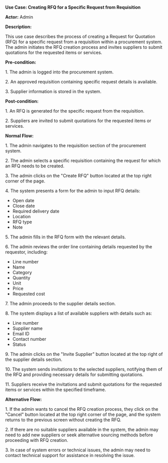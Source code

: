 ﻿**Use Case: Creating RFQ for a Specific Request from Requisition**

**Actor:** Admin

**Description:**

This use case describes the process of creating a Request for Quotation (RFQ) for a specific request from a requisition within a procurement system. The admin initiates the RFQ creation process and invites suppliers to submit quotations for the requested items or services.

**Pre-condition:**

1\. The admin is logged into the procurement system.

2\. An approved requisition containing specific request details is available.

3\. Supplier information is stored in the system.

**Post-condition:**

1\. An RFQ is generated for the specific request from the requisition.

2\. Suppliers are invited to submit quotations for the requested items or services.

**Normal Flow:**

1\. The admin navigates to the requisition section of the procurement system.

2\. The admin selects a specific requisition containing the request for which an RFQ needs to be created.

3\. The admin clicks on the "Create RFQ" button located at the top right corner of the page.

4\. The system presents a form for the admin to input RFQ details:

- Open date
- Close date
- Required delivery date
- Location
- RFQ type
- Note

5\. The admin fills in the RFQ form with the relevant details.

6\. The admin reviews the order line containing details requested by the requestor, including:

- Line number
- Name
- Category
- Quantity
- Unit
- Price
- Requested cost

7\. The admin proceeds to the supplier details section.

8\. The system displays a list of available suppliers with details such as:

- Line number
- Supplier name
- Email ID
- Contact number
- Status

9\. The admin clicks on the "Invite Supplier" button located at the top right of the supplier details section.

10\. The system sends invitations to the selected suppliers, notifying them of the RFQ and providing necessary details for submitting quotations.

11\. Suppliers receive the invitations and submit quotations for the requested items or services within the specified timeframe.

**Alternative Flow:**

1\. If the admin wants to cancel the RFQ creation process, they click on the "Cancel" button located at the top right corner of the page, and the system returns to the previous screen without creating the RFQ.

2\. If there are no suitable suppliers available in the system, the admin may need to add new suppliers or seek alternative sourcing methods before proceeding with RFQ creation.

3\. In case of system errors or technical issues, the admin may need to contact technical support for assistance in resolving the issue.
